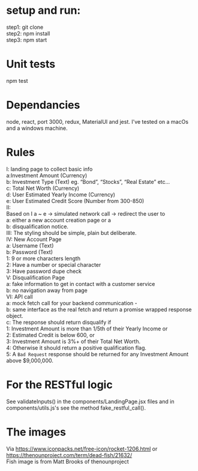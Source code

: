 
# setup and run: 
step1: git clone    
step2: npm install  
step3: npm start  

# Unit tests
npm test  

# Dependancies
node, react, port 3000, redux, MaterialUI and jest. I've tested on a macOs and a windows machine.      

# Rules
I: landing page to collect basic info  
  a:Investment Amount (Currency)  
  b: Investment Type (Text) eg. “Bond”, “Stocks”, “Real Estate” etc...  
  c: Total Net Worth (Currency)  
  d: User Estimated Yearly Income (Currency)  
  e: User Estimated Credit Score (Number from 300-850)  
II:    
Based on I a ~ e -> simulated network call -> redirect the user to  
  a: either a new account creation page or a  
  b: disqualification notice.  
III: The styling should be simple, plain but deliberate.  
IV: New Account Page  
  a: Username (Text)  
  b: Password (Text)   
    1: 9 or more characters length    
    2: Have a number or special character  
    3: Have password dupe check  
V: Disqualification Page  
  a: fake information to get in contact with a customer service  
  b: no navigation away from page  
VI: API call  
  a: mock fetch call for your backend communication -  
  b: same interface as the real fetch and return a promise wrapped response object.  
  c: The response should return disqualify if  
    1: Investment Amount is more than 1/5th of their Yearly Income or   
    2: Estimated Credit is below 600, or   
    3: Investment Amount is 3%+ of their Total Net Worth.   
    4: Otherwise it should return a positive qualification flag.   
    5: A `Bad Request` response should be returned for any Investment Amount above $9,000,000.  



# For the RESTful logic   
See validateInputs() in the components/LandingPage.jsx files and in components/utils.js's see the method fake_restful_call(). 

# The images
Via https://www.iconpacks.net/free-icon/rocket-1206.html or https://thenounproject.com/term/dead-fish/21632/      
Fish image is from Matt Brooks of thenounproject    
